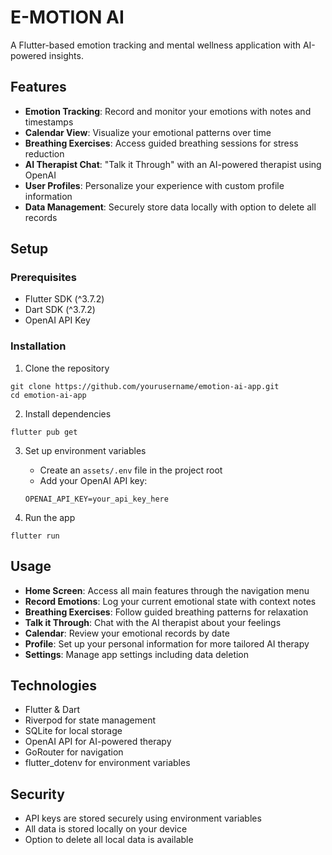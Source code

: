 # E-MOTION AI

A Flutter-based emotion tracking and mental wellness application with AI-powered insights.

## Features

- **Emotion Tracking**: Record and monitor your emotions with notes and timestamps
- **Calendar View**: Visualize your emotional patterns over time
- **Breathing Exercises**: Access guided breathing sessions for stress reduction
- **AI Therapist Chat**: "Talk it Through" with an AI-powered therapist using OpenAI
- **User Profiles**: Personalize your experience with custom profile information
- **Data Management**: Securely store data locally with option to delete all records

## Setup

### Prerequisites
- Flutter SDK (^3.7.2)
- Dart SDK (^3.7.2)
- OpenAI API Key

### Installation

1. Clone the repository
```
git clone https://github.com/yourusername/emotion-ai-app.git
cd emotion-ai-app
```

2. Install dependencies
```
flutter pub get
```

3. Set up environment variables
   - Create an `assets/.env` file in the project root
   - Add your OpenAI API key:
   ```
   OPENAI_API_KEY=your_api_key_here
   ```

4. Run the app
```
flutter run
```

## Usage

- **Home Screen**: Access all main features through the navigation menu
- **Record Emotions**: Log your current emotional state with context notes
- **Breathing Exercises**: Follow guided breathing patterns for relaxation
- **Talk it Through**: Chat with the AI therapist about your feelings
- **Calendar**: Review your emotional records by date
- **Profile**: Set up your personal information for more tailored AI therapy
- **Settings**: Manage app settings including data deletion

## Technologies

- Flutter & Dart
- Riverpod for state management
- SQLite for local storage
- OpenAI API for AI-powered therapy
- GoRouter for navigation
- flutter_dotenv for environment variables

## Security

- API keys are stored securely using environment variables
- All data is stored locally on your device
- Option to delete all local data is available
